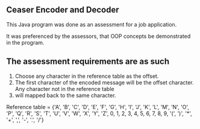 ## Ceaser Encoder and Decoder

This Java program was done as an assessment for a job application.

It was preferenced by the assessors, that OOP concepts be demonstrated in the program.


## The assessment requirements are as such

1. Choose any character in the reference table as the offset.
2. The first character of the encoded message will be the
offset character. Any character not in the reference table
3. will mapped back to the same character.

Reference table  = {'A', 'B', 'C', 'D', 'E', 'F', 'G', 'H', 'I', 'J', 'K', 'L', 'M', 'N', 'O', 'P', 'Q', 'R', 'S', 'T', 'U', 'V', 'W', 'X', 'Y', 'Z', 0, 1, 2, 3, 4, 5, 6, 7, 8, 9, '(', ')', '*', '+', ',', '-', '.', '/'}
